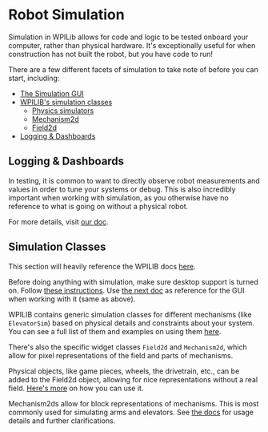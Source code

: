 # Robot Simulation

Simulation in WPILib allows for code and logic to be tested onboard your computer, rather than physical hardware. It's exceptionally useful for when construction has not built the robot, but you have code to run!

There are a few different facets of simulation to take note of before you can start, including:

- [The Simulation GUI](https://docs.wpilib.org/en/stable/docs/software/wpilib-tools/robot-simulation)
- [WPILIB's simulation classes](#simulation-classes)
  - [Physics simulators](https://docs.wpilib.org/en/stable/docs/software/wpilib-tools/robot-simulation/physics-sim.html)
  - [Mechanism2d](https://docs.wpilib.org/en/stable/docs/software/dashboards/glass/mech2d-widget.html)
  - [Field2d](https://docs.wpilib.org/en/stable/docs/software/dashboards/glass/field2d-widget.html)
- [Logging & Dashboards](#logging--dashboards)

## Logging & Dashboards

In testing, it is common to want to directly observe robot measurements and values in order to tune your systems or debug. This is also incredibly important when working with simulation, as you otherwise have no reference to what is going on without a physical robot.

For more details, visit [our doc](/Telemetry.md).

## Simulation Classes

This section will heavily reference the WPILIB docs [here](https://docs.wpilib.org/en/stable/docs/software/wpilib-tools/robot-simulation/introduction.html).

Before doing anything with simulation, make sure desktop support is turned on. Follow [these instructions](https://docs.wpilib.org/en/stable/docs/software/wpilib-tools/robot-simulation/introduction.html). Use [the next doc](https://docs.wpilib.org/en/stable/docs/software/wpilib-tools/robot-simulation) as reference for the GUI when working with it (same as above).

WPILIB contains generic simulation classes for different mechanisms (like `ElevatorSim`) based on physical details and constraints about your system. You can see a full list of them and examples on using them [here](https://docs.wpilib.org/en/stable/docs/software/wpilib-tools/robot-simulation/physics-sim.html).

There's also the specific widget classes `Field2d` and `Mechanism2d`, which allow for pixel representations of the field and parts of mechanisms.

Physical objects, like game pieces, wheels, the drivetrain, etc., can be added to the Field2d object, allowing for nice representations without a real field. [Here's more](https://docs.wpilib.org/en/stable/docs/software/dashboards/glass/field2d-widget.html) on how you can use it.

Mechanism2ds allow for block representations of mechanisms. This is most commonly used for simulating arms and elevators. See [the docs](https://docs.wpilib.org/en/stable/docs/software/dashboards/glass/mech2d-widget.html) for usage details and further clarifications.
